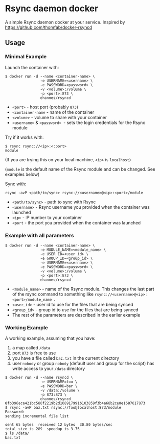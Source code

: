# Rsync daemon docker

A simple Rsync daemon docker at your service. Inspired by https://github.com/thomfab/docker-rsyncd

## Usage

### Minimal Example

Launch the container with:

```
$ docker run -d --name <container-name> \
                -e USERNAME=<username> \
                -e PASSWORD=<password> \
                -v <volume>:/volume \
                -p <port>:873 \
                ehannes/rsyncd
```

* `<port>` - host port (probably `873`)
* `<container-name` - name of the container
* `<volume>` - volume to share with your container
* `<username>` & `<password> `- sets the login credentials for the Rsync module

Try if it works with:

```
$ rsync rsync://<ip>:<:port>
module
```

(If you are trying this on your local machine, `<ip>` is `localhost`)

(`module` is the default name of the Rsync module and can be changed. See examples below)

Sync with:

`rsync -avP <path/to/sync> rsync://<username>@<ip>:<port>/module`

* `<path/to/sync>` - path to sync with Rsync
* `<username>` - Rsync username you provided when the container was launched
* `<ip>` - IP number to your container
* `<port` - the port you provided when the container was launched

### Example with all parameters

```
$ docker run -d --name <container-name> \
                -e MODULE_NAME=<module_name> \
                -e USER_ID=<user_id> \
                -e GROUP_ID=<group_id> \
                -e USERNAME=<username> \
                -e PASSWORD=<password> \
                -v <volume>:/volume \
                -p <port>:873 \
                ehannes/rsyncd
```

* `<module_name>` - name of the Rsync module. This changes the last part of the rsync command to something like `rsync://<username>@<ip>:<port>/module_name `.
* `<user_id>` - user id to use for the files that are being synced
* `<group_id>` - group id to use for the files that are being synced
* The rest of the parameters are described in the earlier example

### Working Example

A working example, assuming that you have:

1. a map called `/data`
2. port `873` is free to use
3. you have a file called `baz.txt` in the current directory
4. user `nobody` or group `nobody` (default user and group for the script) has write access to your `/data` directory

```
$ docker run -d --name rsyncd \
                -e USERNAME=foo \
                -e PASSWORD=bar \
                -v /data:/volume \
                -p 873:873 \
                ehannes/rsyncd
8fb396eca421bc580f2219b2d108917991b103859f3b4a68b2ce0e1687017873
$ rsync -avP baz.txt rsync://foo@localhost:873/module
Password: 
sending incremental file list

sent 65 bytes  received 12 bytes  30.80 bytes/sec
total size is 289  speedup is 3.75
$ ls /data/
baz.txt
```
